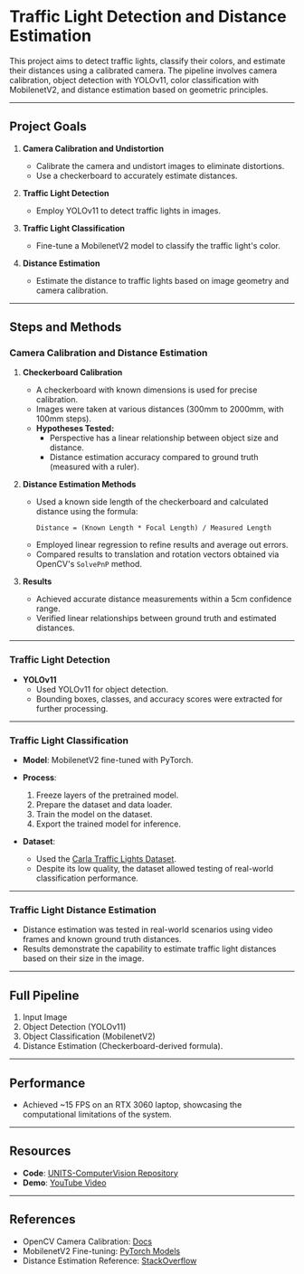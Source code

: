 # Traffic Light Detection and Distance Estimation

This project aims to detect traffic lights, classify their colors, and estimate their distances using a calibrated camera. The pipeline involves camera calibration, object detection with YOLOv11, color classification with MobilenetV2, and distance estimation based on geometric principles.

---

## Project Goals

1. **Camera Calibration and Undistortion**  
   - Calibrate the camera and undistort images to eliminate distortions.
   - Use a checkerboard to accurately estimate distances.

2. **Traffic Light Detection**  
   - Employ YOLOv11 to detect traffic lights in images.

3. **Traffic Light Classification**  
   - Fine-tune a MobilenetV2 model to classify the traffic light's color.

4. **Distance Estimation**  
   - Estimate the distance to traffic lights based on image geometry and camera calibration.

---

## Steps and Methods

### Camera Calibration and Distance Estimation
1. **Checkerboard Calibration**  
   - A checkerboard with known dimensions is used for precise calibration.
   - Images were taken at various distances (300mm to 2000mm, with 100mm steps).  
   - **Hypotheses Tested:**
     - Perspective has a linear relationship between object size and distance.
     - Distance estimation accuracy compared to ground truth (measured with a ruler).

2. **Distance Estimation Methods**  
   - Used a known side length of the checkerboard and calculated distance using the formula:
     ```
     Distance = (Known Length * Focal Length) / Measured Length
     ```
   - Employed linear regression to refine results and average out errors.  
   - Compared results to translation and rotation vectors obtained via OpenCV's `SolvePnP` method.

3. **Results**  
   - Achieved accurate distance measurements within a 5cm confidence range.
   - Verified linear relationships between ground truth and estimated distances.

---

### Traffic Light Detection
- **YOLOv11**  
  - Used YOLOv11 for object detection.  
  - Bounding boxes, classes, and accuracy scores were extracted for further processing.

---

### Traffic Light Classification
- **Model**: MobilenetV2 fine-tuned with PyTorch.  
- **Process**:  
  1. Freeze layers of the pretrained model.  
  2. Prepare the dataset and data loader.  
  3. Train the model on the dataset.  
  4. Export the trained model for inference.  

- **Dataset**:  
  - Used the [Carla Traffic Lights Dataset](https://www.kaggle.com/datasets/sachsene/carla-traffic-lights-images).  
  - Despite its low quality, the dataset allowed testing of real-world classification performance.

---

### Traffic Light Distance Estimation
- Distance estimation was tested in real-world scenarios using video frames and known ground truth distances.  
- Results demonstrate the capability to estimate traffic light distances based on their size in the image.

---

## Full Pipeline
1. Input Image  
2. Object Detection (YOLOv11)  
3. Object Classification (MobilenetV2)  
4. Distance Estimation (Checkerboard-derived formula).  

---

## Performance
- Achieved ~15 FPS on an RTX 3060 laptop, showcasing the computational limitations of the system.

---

## Resources
- **Code**: [UNITS-ComputerVision Repository](https://github.com/albertoZurini/UNITS-ComputerVision)  
- **Demo**: [YouTube Video](https://youtu.be/03zHheRwvPo)

---

## References
- OpenCV Camera Calibration: [Docs](https://docs.opencv.org/4.x/d5/d1f/calib3d_solvePnP.html)  
- MobilenetV2 Fine-tuning: [PyTorch Models](https://pytorch.org/vision/main/models/mobilenetv2.html)  
- Distance Estimation Reference: [StackOverflow](https://stackoverflow.com/questions/14038002/opencv-how-to-calculate-distance-between-camera-and-object-using-image)
